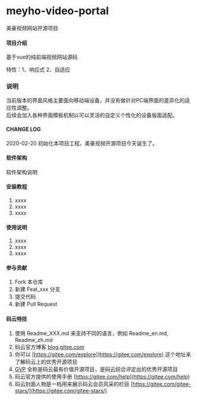 # meyho-video-portal
美豪视频网站开源项目

#### 项目介绍
基于vue的纯前端视频网站源码 <br/>

特性：1、响应式 2、自适应  <br/>

<h3>说明</h3>当前版本的界面风格主要面向移动端设备，并没有做针对PC端界面的差异化的适应性调整。<br/>
后续会加入各种界面模板机制以可以灵活的自定义个性化的设备版面适配。

#### CHANGE LOG
2020-02-20 初始化本项目工程。美豪视频开源项目今天诞生了。

#### 软件架构
软件架构说明


#### 安装教程

1.  xxxx
2.  xxxx
3.  xxxx

#### 使用说明

1.  xxxx
2.  xxxx
3.  xxxx

#### 参与贡献

1.  Fork 本仓库
2.  新建 Feat_xxx 分支
3.  提交代码
4.  新建 Pull Request


#### 码云特技

1.  使用 Readme\_XXX.md 来支持不同的语言，例如 Readme\_en.md, Readme\_zh.md
2.  码云官方博客 [blog.gitee.com](https://blog.gitee.com)
3.  你可以 [https://gitee.com/explore](https://gitee.com/explore) 这个地址来了解码云上的优秀开源项目
4.  [GVP](https://gitee.com/gvp) 全称是码云最有价值开源项目，是码云综合评定出的优秀开源项目
5.  码云官方提供的使用手册 [https://gitee.com/help](https://gitee.com/help)
6.  码云封面人物是一档用来展示码云会员风采的栏目 [https://gitee.com/gitee-stars/](https://gitee.com/gitee-stars/)
